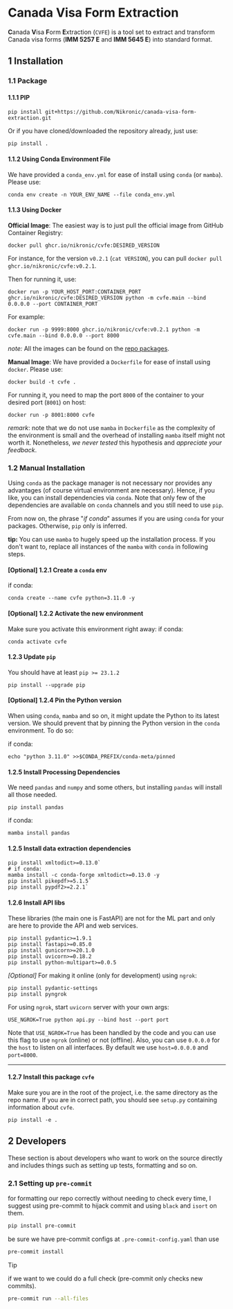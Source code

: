 # Canada Visa Form Extraction

**C**anada **V**isa **F**orm **E**xtraction (`CVFE`) is a tool set to extract and transform Canada visa forms (**IMM 5257 E** and **IMM 5645 E**) into standard format.

## 1 Installation

### 1.1 Package

#### 1.1.1 PIP

```shell
pip install git+https://github.com/Nikronic/canada-visa-form-extraction.git
```

Or if you have cloned/downloaded the repository already, just use:

```shell
pip install .
```

#### 1.1.2 Using Conda Environment File

We have provided a `conda_env.yml` for ease of install using `conda` (or `mamba`). Please use:

```shell
conda env create -n YOUR_ENV_NAME --file conda_env.yml
```

#### 1.1.3 Using Docker

**Official Image**:
The easiest way is to just pull the official image from GitHub Container Registry:

```shell
docker pull ghcr.io/nikronic/cvfe:DESIRED_VERSION
```

For instance, for the version `v0.2.1` (`cat VERSION`), you can pull `docker pull ghcr.io/nikronic/cvfe:v0.2.1`.

Then for running it, use:

```shell
docker run -p YOUR_HOST_PORT:CONTAINER_PORT ghcr.io/nikronic/cvfe:DESIRED_VERSION python -m cvfe.main --bind 0.0.0.0 --port CONTAINER_PORT
```

For example:

```shell
docker run -p 9999:8000 ghcr.io/nikronic/cvfe:v0.2.1 python -m cvfe.main --bind 0.0.0.0 --port 8000
```

*note:* All the images can be found on the [repo packages](https://github.com/Nikronic/canada-visa-form-extraction/pkgs/container/cvfe).

**Manual Image**:
We have provided a `Dockerfile` for ease of install using `docker`. Please use:

```shell
docker build -t cvfe .
```

For running it, you need to map the port `8000` of the container to your desired port (`8001`) on host:

```shell
docker run -p 8001:8000 cvfe
```

*remark*: note that we do not use `mamba` in `Dockerfile` as the complexity of the environment is small and the overhead of installing `mamba` itself might not worth it. Nonetheless, *we never tested* this hypothesis and *appreciate your feedback*.

### 1.2 Manual Installation

Using `conda` as the package manager is not necessary nor provides any advantages (of course virtual environment are necessary). Hence, if you like, you can install dependencies via `conda`. Note that only few of the dependencies are available on `conda` channels and you still need to use `pip`.

From now on, the phrase "*if conda*" assumes if you are using `conda` for your packages. Otherwise, `pip` only is inferred.

**tip:** You can use `mamba` to hugely speed up the installation process. If you don't want to, replace all instances of the `mamba` with `conda` in following steps.

#### \[Optional\] 1.2.1 Create a `conda` env

if conda:

```shell
conda create --name cvfe python=3.11.0 -y
```

#### \[Optional\] 1.2.2 Activate the new environment

Make sure you activate this environment right away:
if conda:

```shell
conda activate cvfe
```

#### 1.2.3 Update `pip`

You should have at least `pip >= 23.1.2`

```shell
pip install --upgrade pip
```

#### \[Optional\] 1.2.4 Pin the Python version

When using `conda`, `mamba` and so on, it might update the Python to its latest version. We should prevent that by pinning the Python version in the `conda` environment. To do so:

if conda:

```shell
echo "python 3.11.0" >>$CONDA_PREFIX/conda-meta/pinned
```

#### 1.2.5 Install Processing Dependencies

We need `pandas` and `numpy` and some others, but installing `pandas` will install all those needed.

```shell
pip install pandas
```

if conda:

```shell
mamba install pandas
```

#### 1.2.5 Install data extraction dependencies

```shell
pip install xmltodict>=0.13.0`
# if conda:
mamba install -c conda-forge xmltodict>=0.13.0 -y
pip install pikepdf>=5.1.5`
pip install pypdf2>=2.2.1`
```

#### 1.2.6 Install API libs

These libraries (the main one is FastAPI) are not for the ML part and only are here to provide the API and web services.

```shell
pip install pydantic>=1.9.1
pip install fastapi>=0.85.0
pip install gunicorn>=20.1.0
pip install uvicorn>=0.18.2
pip install python-multipart>=0.0.5
```

*\[Optional\]* For making it online (only for development) using `ngrok`:

```shell
pip install pydantic-settings
pip install pyngrok
```

For using `ngrok`, start `uvicorn` server with your own args:

```shell
USE_NGROK=True python api.py --bind host --port port
```

Note that `USE_NGROK=True` has been handled by the code and you can use this flag to use `ngrok` (online) or not (offline). Also, you can use `0.0.0.0` for the `host` to listen on all interfaces. By default we use `host=0.0.0.0` and `port=8000`.

----

#### 1.2.7 Install this package `cvfe`

Make sure you are in the root of the project, i.e. the same directory as the repo name. If you are in correct path, you should see `setup.py` containing information about `cvfe`.

```shell
pip install -e .
```

## 2 Developers

These section is about developers who want to work on the source directly and includes things such as setting up tests, formatting and so on.

### 2.1 Setting up `pre-commit`

for formatting our repo correctly without needing to check every time, I suggest using pre-commit to hijack commit and using `black` and `isort` on them.

```bash
pip install pre-commit
```

be sure we have pre-commit configs at `.pre-commit-config.yaml` than use

```bash
pre-commit install
```

> [!TIP]
> if we want to we could do a full check (pre-commit only checks new commits).
>
> ```bash
> pre-commit run --all-files
> ```
